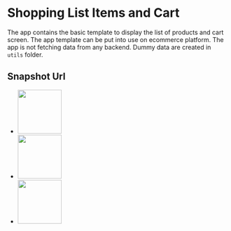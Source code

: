 # Shopping List Items and Cart
The app contains the basic template to display the list of products and cart screen. The app template can be put into use on ecommerce platform. The app is not fetching data from any backend. Dummy data are created in `utils` folder.

## Snapshot Url
- <img src="https://github.com/sumitra19jha/sumitra-saksham/blob/master/assets/Screenshot_2021-04-21-06-28-19-471_com.example.apni_kaksha.jpg?raw=true" height="100">
- <img src="https://github.com/sumitra19jha/sumitra-saksham/blob/master/assets/Screenshot_2021-04-21-06-28-23-965_com.example.apni_kaksha.jpg?raw=true" height="100">
- <img src="https://github.com/sumitra19jha/sumitra-saksham/blob/master/assets/Screenshot_2021-04-21-06-28-31-664_com.example.apni_kaksha.jpg?raw=true" height="100">
